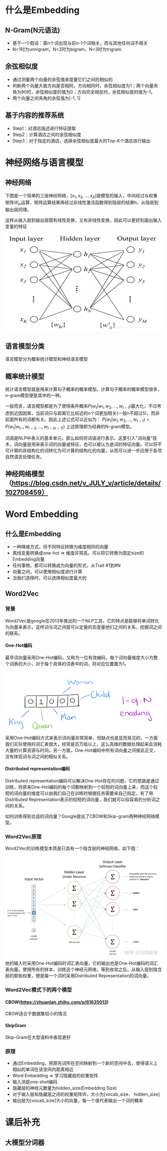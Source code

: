 # 什么是Embedding

## N-Gram(N元语法)

- 基于一个假设：第n个词出现与前n-1个词相关，而与其他任何词不相关
- N=1时为unnigram，N=2时为bigram，N=3时为trigram

## 余弦相似度
- 通过测量两个向量的余弦值来度量它们之间的相似的
- 判断两个向量大致方向是否相同，方向相同时，余弦相似度为1；两个向量夹角为90时，余弦相似度的值为0；方向完全相反时，余弦相似度的值为-1。
- 两个向量之间夹角的余弦值为[-1, 1]

## 基于内容的推荐系统

- Step1：对酒店描述进行特征提取
- Step2：计算酒店之间的余弦相似度
- Step3：对于指定的酒店，选择余弦相似度最大的Top-K个酒店进行输出

# 神经网络与语言模型
## 神经网络
下图是一个简单的三层神经网络，$[x_1, x_2, ..., x_K]$是模型的输入，中间经过与权重矩阵$W_{ki}$运算，矩阵运算结果再经过非线性激活函数得到隐层的结果h，从隐层到输出层同理。

这样从输入层到输出层既有线性变换，又有非线性变换，因此可以更好刻画出输入变量的特征
<div align=center><img src="./images/Embedding/nural.png"></div>

## 语言模型分类
语言模型分为概率统计模型和神经语言模型

## 概率统计模型
统计语言模型就是用来计算句子概率的概率模型。计算句子概率的概率模型很多，n-gram模型便是其中的一种。

一般而言，语言模型都是为了使得条件概率$P(w_t|w_1, w_2, ..., w_{t-1})$最大化，不过考虑到近因因素，当前词只与距离它比较近的n个词更加相关(一般n不超过5)，而非前面所有的词都有关。因此上述公式可以近似为：
$P(w_t|w_1, w_2, ..., w_{t-1})$ = $P(w_t|w_{t-}, w_{t-2}, ..., w_{t-(n-1)})$
上述原理即为经典的N-gram模型。

词语是NLP中表义的基本单元，那么如何将词语进行表示。这里引入"词向量"技术，词向量是用来表示词的向量或特征，也可以被认为是词的特征向量。可以将不可计算的非结构化的词转化为可计算的结构化的向量，从而可以进一步应用于各项自然语言处理任务。

## 神经网络模型（https://blog.csdn.net/v_JULY_v/article/details/102708459）

# Word Embedding
## 什么是Embedding

- 一种降维方式，将不同特征转换为维度相同的向量
- 离线变量转换成one-hot => 维度非常高，可以将它转换为固定size的Embedding向量
- 任何事物，都可以转换成为向量的形式，从Trait #1到#N
- 向量之间，可以使用相似度进行计算
- 当我们选择时，可以选择相似度最大的

## Word2Vec
### 背景
Word2Vec是google在2013年推出的一个NLP工具，它的特点是能够将单词转化为向量来表示，这样词与词之间就可以定量的去度量他们之间的关系，挖掘词之间的联系。

#### One-Hot编码
最早词向量采用One-Hot编码，又称为一位有效编码，每个词向量维度大小为整个词表的大小，对于每个具体的词表中的词，将对应位置置为1。
<div align=center><img src="./images/Embedding/One-Hot编码.png"></div>
采用One-Hot编码方式来表示词向量非常简单，但缺点也是显而易见的，一方面我们实际使用的词汇表很大，经常是百万级以上，这么高维的数据处理起来会消耗大量的计算资源与时间。另一方面，One-Hot编码中所有词向量之间彼此正交，没有体现词与词之间的相似关系。

#### Distributed representation编码
Distributed representation编码可以解决One-Hot存在的问题，它的思路是通过训练，将原来One-Hot编码的每个词都映射到一个较短的词向量上来，而这个较短的词向量的维度可以由我们自己在训练时根据任务需要来自己指定。有了用Distributed Representation表示的较短的词向量，我们就可以较容易的分析词之间的关系。

如何训练得到合适的词向量？Google提出了CBOW和Skip-gram两种神经网络模型。

### Word2Vec原理
Word2Vec的训练模型本质是只具有一个隐含层的神经网络，如下图：
<div align=center><img src="./images/Embedding/word2vec.jpg"></div>
他的输入时采用One-Hot编码的词汇表向量，它的输出也是One-Hot编码的词汇表向量。使用所有的样本，训练这个神经元网络，等到收敛之后，从输入层到隐含层的那些权重，便是每一个词的采用Distributed Representation的词向量。

### Word2Vec模式下的两个模型

#### CBOW(https://zhuanlan.zhihu.com/p/61635013)
CBOW适合于数据集较小的情况
#### SkipGram
Skip-Gram在大型语料中表现更好
### 原理
- 通过Embedding，把原先词所在空间映射到一个新的空间中去，使得语义上相似的单词在该空间内距离相近
- Word Embedding => 学习隐藏层的权重矩阵
- 输入测是one-shot编码
- 隐藏层的神经元数量为hidden_size(Embedding Size)
- 对于输入层和隐藏层之间的权重矩阵W，大小为[vocab_size， hidden_size]
- 输出层为[vocab_size]大小的向量，每一个值代表输出一个词的概率



# 课后补充
## 大模型分词器

## 

